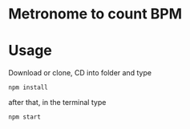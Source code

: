 # Metronome to count BPM

# Usage

Download or clone, CD into folder and type
```
npm install
```

after that, in the terminal type
```
npm start
```
